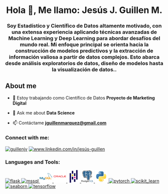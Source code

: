 <div id='center' align='center'>
  <h1 align="center">Hola 👋, Me llamo: Jesús J. Guillen M.</h1>
  <h3 align="center">Soy Estadístico y Científico de Datos altamente motivado, con una extensa experiencia aplicando técnicas avanzadas de Machine Learning y Deep Learning para abordar   desafíos del mundo real. Mi enfoque principal se orienta hacia la construcción de modelos predictivos y la extracción de información valiosa a partir de datos complejos. Esto abarca desde análisis exploratorios de datos, diseño de modelos hasta la visualización de datos..</h3>
</div>

## **About me**

  * 🔭 Estoy trabajando como Científico de Datos **Proyecto de Marketing Digital**

  * 💬 Ask me about **Data Science**

  * 📫 Contáctame  **jguillenmarquez@gmail.com**

  <h3 align="left">Connect with me:</h3>
  <p align="left">
  <a href="https://twitter.com/guillenjv" target="blank"><img align="center" src="https://raw.githubusercontent.com/rahuldkjain/github-profile-readme-  generator/master/src/images/icons/Social/twitter.svg" alt="guillenjv" height="30" width="40" /></a>
  <a href="https://linkedin.com/in/www.linkedin.com/in/jesús-guillen" target="blank"><img align="center" src="https://raw.githubusercontent.com/rahuldkjain/github-  profile-readme-generator/master/src/images/icons/Social/linked-in-alt.svg" alt="www.linkedin.com/in/jesús-guillen" height="30" width="40" /></a>
  
  </p>


  <h3 align="left">Languages and Tools:</h3>
  <p align="left"> </a> <a href="https://flask.palletsprojects.com/" target="_blank" rel="noreferrer"> <img   src="https://www.vectorlogo.zone/logos/pocoo_flask/pocoo_flask-icon.svg" alt="flask" width="40" height="40"/> </a> <a href="https://www.microsoft.com/en-us/sql-server" target="_blank" rel="noreferrer"> <img src="https://www.svgrepo.com/show/303229/microsoft-sql-server-logo.svg" alt="mssql" width="40" height="40"/> </a> <a href="https://www.mysql.com/" target="_blank" rel="noreferrer"> <img src="https://raw.githubusercontent.com/devicons/devicon/master/icons/mysql/mysql-original-wordmark.svg" alt="mysql" width="40" height="40"/> </a> <a href="https://www.oracle.com/" target="_blank" rel="noreferrer"> <img src="https://raw.githubusercontent.com/devicons/devicon/master/icons/oracle/oracle-original.svg" alt="oracle" width="40" height="40"/> </a> <a href="https://pandas.pydata.org/" target="_blank" rel="noreferrer"> <img src="https://raw.githubusercontent.com/devicons/devicon/2ae2a900d2f041da66e950e4d48052658d850630/icons/pandas/pandas-original.svg" alt="pandas" width="40" height="40"/> </a> <a href="https://www.postgresql.org" target="_blank" rel="noreferrer"> <img src="https://raw.githubusercontent.com/devicons/devicon/master/icons/postgresql/postgresql-original-wordmark.svg" alt="postgresql" width="40" height="40"/> </a> <a href="https://www.python.org" target="_blank" rel="noreferrer"> <img src="https://raw.githubusercontent.com/devicons/devicon/master/icons/python/python-original.svg" alt="python" width="40" height="40"/> </a> <a href="https://pytorch.org/" target="_blank" rel="noreferrer"> <img src="https://www.vectorlogo.zone/logos/pytorch/pytorch-icon.svg" alt="pytorch" width="40" height="40"/> </a> <a href="https://scikit-learn.org/" target="_blank" rel="noreferrer"> <img src="https://upload.wikimedia.org/wikipedia/commons/0/05/Scikit_learn_logo_small.svg" alt="scikit_learn" width="40" height="40"/> </a> <a href="https://seaborn.pydata.org/" target="_blank" rel="noreferrer"> <img src="https://seaborn.pydata.org/_images/logo-mark-lightbg.svg" alt="seaborn" width="40" height="40"/> </a> <a href="https://www.tensorflow.org" target="_blank" rel="noreferrer"> <img src="https://www.vectorlogo.zone/logos/tensorflow/tensorflow-icon.svg" alt="tensorflow" width="40" height="40"/> </a> 
  
  </p>

